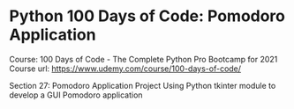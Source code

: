 # Python 100 Days of Code: Pomodoro Application

Course: 100 Days of Code - The Complete Python Pro Bootcamp for 2021
Course url: https://www.udemy.com/course/100-days-of-code/

Section 27: Pomodoro Application Project
Using Python tkinter module to develop a GUI Pomodoro application

